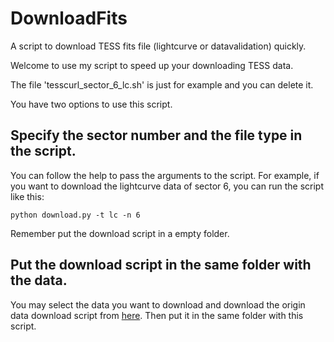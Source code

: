 # DownloadFits
A script to download TESS fits file (lightcurve or datavalidation) quickly.

Welcome to use my script to speed up your downloading TESS data.

The file 'tesscurl_sector_6_lc.sh' is just for example and you can delete it.

You have two options to use this script.
## Specify the sector number and the file type in the script.
You can follow the help to pass the arguments to the script. For example, if you want to download the lightcurve data of sector 6, you can run the script like this:
```
python download.py -t lc -n 6
```
Remember put the download script in a empty folder.
## Put the download script in the same folder with the data.
You may select the data you want to download and download the origin data download script from [here](https://archive.stsci.edu/tess/bulk_downloads/bulk_downloads_ffi-tp-lc-dv.html). Then put it in the same folder with this script.
